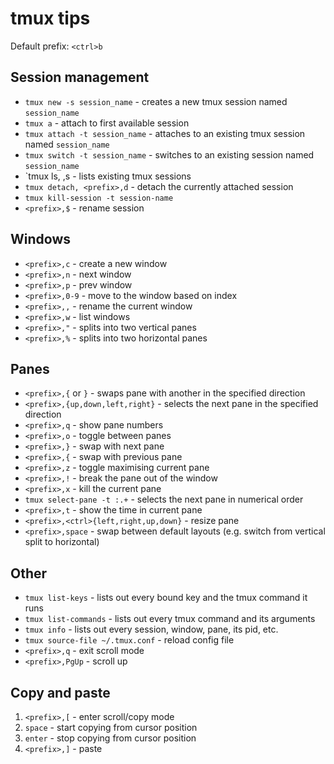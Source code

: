 # tmux tips

Default prefix: `<ctrl>b`

## Session management

* `tmux new -s session_name` - creates a new tmux session named `session_name`
* `tmux a` - attach to first available session
* `tmux attach -t session_name` - attaches to an existing tmux session named `session_name`
* `tmux switch -t session_name` - switches to an existing session named `session_name`
* `tmux ls, <prefix>,s - lists existing tmux sessions
* `tmux detach, <prefix>,d` - detach the currently attached session
* `tmux kill-session -t session-name`
* `<prefix>,$` - rename session

## Windows

* `<prefix>,c` - create a new window
* `<prefix>,n` - next window
* `<prefix>,p` - prev window
* `<prefix>,0-9` - move to the window based on index
* `<prefix>,,` - rename the current window
* `<prefix>,w` - list windows
* `<prefix>,"` - splits into two vertical panes
* `<prefix>,%` - splits into two horizontal panes

## Panes

* `<prefix>,{` or `}` - swaps pane with another in the specified direction
* `<prefix>,{up,down,left,right}` - selects the next pane in the specified direction
* `<prefix>,q` - show pane numbers
* `<prefix>,o` - toggle between panes
* `<prefix>,}` - swap with next pane
* `<prefix>,{` - swap with previous pane
* `<prefix>,z` - toggle maximising current pane
* `<prefix>,!` - break the pane out of the window
* `<prefix>,x` - kill the current pane
* `tmux select-pane -t :.+` - selects the next pane in numerical order
* `<prefix>,t` - show the time in current pane
* `<prefix>,<ctrl>{left,right,up,down}` - resize pane
* `<prefix>,space` - swap between default layouts (e.g. switch from vertical split to horizontal)

## Other

* `tmux list-keys` - lists out every bound key and the tmux command it runs
* `tmux list-commands` - lists out every tmux command and its arguments
* `tmux info` - lists out every session, window, pane, its pid, etc.
* `tmux source-file ~/.tmux.conf` - reload config file
* `<prefix>,q` - exit scroll mode
* `<prefix>,PgUp` - scroll up
 
## Copy and paste

1. `<prefix>,[` - enter scroll/copy mode
1. `space` - start copying from cursor position
1. `enter` - stop copying from cursor position
1. `<prefix>,]` - paste
